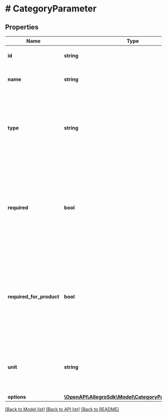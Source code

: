 # # CategoryParameter

## Properties

Name | Type | Description | Notes
------------ | ------------- | ------------- | -------------
**id** | **string** | The ID of the parameter. | [optional]
**name** | **string** | The name of the parameter in Polish. | [optional]
**type** | **string** | The type of the parameter. Other fields in this structure may appear based on the type of the parameter. |
**required** | **bool** | Indicates whether the value of this parameter must be set in an offer. Offers without required parameters set cannot be published. | [optional]
**required_for_product** | **bool** | Indicates whether the value of this parameter must be set in a product. Product without required parameters set cannot be created. | [optional]
**unit** | **string** | The unit in which values of the parameter are used. May be &#x60;null&#x60;. | [optional]
**options** | [**\OpenAPI\AllegroSdk\Model\CategoryParameterOptions**](CategoryParameterOptions.md) |  | [optional]

[[Back to Model list]](../../README.md#models) [[Back to API list]](../../README.md#endpoints) [[Back to README]](../../README.md)

